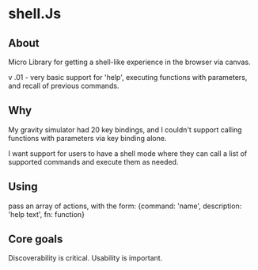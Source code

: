 shell.Js
================

## About

Micro Library for getting a shell-like experience in the browser via canvas.

v .01 - very basic support for 'help', executing functions with parameters, and recall of previous commands.

## Why

My gravity simulator had 20 key bindings, and I couldn't support calling functions with parameters via key binding alone.  

I want support for users to have a shell mode where they can call a list of supported commands and execute them as needed.

## Using

pass an array of actions, with the form:
	{command: 'name', description: 'help text', fn: function}


## Core goals

Discoverability is critical.
Usability is important.
